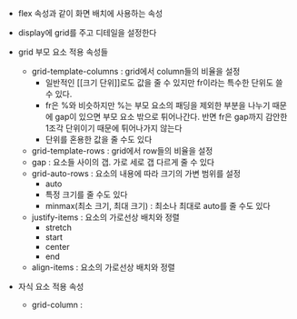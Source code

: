 - flex 속성과 같이 화면 배치에 사용하는 속성
- display에 grid를 주고 디테일을 설정한다

- grid 부모 요소 적용 속성들
	- grid-template-columns : grid에서 column들의 비율을 설정
		- 일반적인 [[크기 단위]]로도 값을 줄 수 있지만 fr이라는 특수한 단위도 쓸 수 있다.
		- fr은 %와 비슷하지만 %는 부모 요소의 패딩을 제외한 부분을 나누기 때문에 gap이 있으면 부모 요소 밖으로 튀어나간다. 반면 fr은 gap까지 감안한 1조각 단위이기 때문에 튀어나가지 않는다
		- 단위를 혼용한 값을 줄 수도 있다
	- grid-template-rows : grid에서 row들의 비율을 설정
	- gap : 요소들 사이의 갭. 가로 세로 갭 다르게 줄 수 있다
	- grid-auto-rows : 요소의 내용에 따라 크기의 가변 범위를 설정
		- auto
		- 특정 크기를 줄 수도 있다
		- minmax(최소 크기, 최대 크기) : 최소나 최대로 auto를 줄 수도 있다
	- justify-items : 요소의 가로선상 배치와 정렬
		- stretch
		- start
		- center
		- end
	- align-items : 요소의 가로선상 배치와 정렬

- 자식 요소 적용 속성
	- grid-column : 